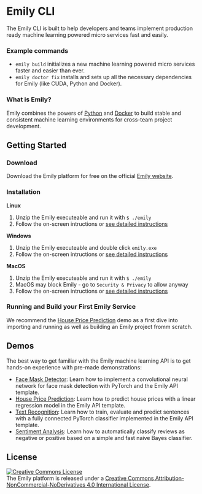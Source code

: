 # Emily CLI
The Emily CLI is built to help developers and teams implement production ready machine learning powered micro services fast and easily.

### Example commands
- ``emily build`` initializes a new machine learning powered micro services faster and easier than ever.
- ``emily doctor fix`` installs and sets up all the necessary dependencies for Emily (like CUDA, Python and Docker).

### What is Emily?
Emily combines the powers of [Python](https://www.python.org/) and [Docker](https://www.docker.com/) to build stable and consistent machine learning environments for cross-team project development.

## Getting Started
### Download
Download the Emily platform for free on the official [Emily website](https://ambolt.io/home-work-together/emily/).

### Installation
**Linux**
1. Unzip the Emily executeable and run it with `$ ./emily`
2. Follow the on-screen intructions or [see detailed instructions](https://github.com/amboltio/emily-cli/wiki/How-to-install-Emily-on-Linux)

**Windows**
1. Unzip the Emily executeable and double click `emily.exe`
2. Follow the on-screen intructions or [see detailed instructions](https://github.com/amboltio/emily-cli/wiki/How-to-install-Emily-on-Windows)

**MacOS**
1. Unzip the Emily executeable and run it with `$ ./emily`
2. MacOS may block Emily - go to `Security & Privacy` to allow anyway
3. Follow the on-screen intructions or [see detailed instructions](https://github.com/amboltio/emily-cli/wiki/How-to-install-Emily-on-Mac)

### Running and Build your First Emily Service
We recommend the [House Price Prediction](https://github.com/amboltio/emily-cli/tree/main/demos/house-price-prediction) demo as a first dive into importing and running as well as building an Emily project fromm scratch.

## Demos
The best way to get familiar with the Emily machine learning API is to get hands-on experience with pre-made demonstrations:
- [Face Mask Detector](https://github.com/amboltio/emily-cli/tree/main/demos/face-mask-detector/face-mask-detector-api): Learn how to implement a convolutional neural network for face mask detection with PyTorch and the Emily API template.
- [House Price Prediction](https://github.com/amboltio/emily-cli/tree/main/demos/house-price-prediction): Learn how to predict house prices with a linear regression model in the Emily API template.
- [Text Recognition](https://github.com/amboltio/emily-cli/wiki/Text-recognition): Learn how to train, evaluate and predict sentences with a fully connected PyTorch classifier implemented in the Emily API template.
- [Sentiment Analysis](https://github.com/amboltio/emily-cli/wiki/Sentiment-analysis): Learn how to automatically classify reviews as negative or positive based on a simple and fast naive Bayes classifier.

## License
<a rel="license" href="http://creativecommons.org/licenses/by-nc-nd/4.0/"><img alt="Creative Commons License" style="border-width:0" src="https://i.creativecommons.org/l/by-nc-nd/4.0/88x31.png" /></a><br />The Emily platform is released under a <a rel="license" href="http://creativecommons.org/licenses/by-nc-nd/4.0/">Creative Commons Attribution-NonCommercial-NoDerivatives 4.0 International License</a>.
